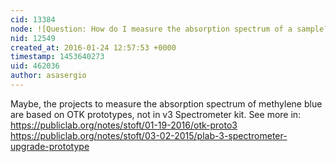 ```yaml
---
cid: 13384
node: ![Question: How do I measure the absorption spectrum of a sample?](../notes/lucca_fabani/12-30-2015/question-how-do-i-measure-the-absorption-spectrum-of-a-sample)
nid: 12549
created_at: 2016-01-24 12:57:53 +0000
timestamp: 1453640273
uid: 462036
author: asasergio
---
```


Maybe, the projects to measure the absorption spectrum of methylene blue are based on OTK prototypes, not in v3 Spectrometer kit.
See more in:
https://publiclab.org/notes/stoft/01-19-2016/otk-proto3
https://publiclab.org/notes/stoft/03-02-2015/plab-3-spectrometer-upgrade-prototype